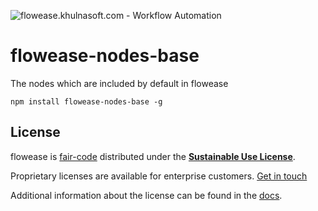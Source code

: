 ![flowease.khulnasoft.com - Workflow Automation](https://user-images.githubusercontent.com/65276001/173571060-9f2f6d7b-bac0-43b6-bdb2-001da9694058.png)

# flowease-nodes-base

The nodes which are included by default in flowease

```
npm install flowease-nodes-base -g
```

## License

flowease is [fair-code](https://faircode.io) distributed under the [**Sustainable Use License**](https://github.com/khulnasoft/flowease/blob/master/packages/cli/LICENSE.md).

Proprietary licenses are available for enterprise customers. [Get in touch](mailto:license@flowease.khulnasoft.com)

Additional information about the license can be found in the [docs](https://docs.flowease.khulnasoft.com/reference/license/).
